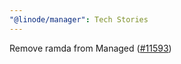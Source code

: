 ```yaml
---
"@linode/manager": Tech Stories
---
```


Remove ramda from Managed ([#11593](https://github.com/linode/manager/pull/11593))
